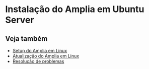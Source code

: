 ﻿# Instalação do Amplia em Ubuntu Server

<!-- link to version in English -->
<div data-alt-locales="en-us"></div>

## Veja também

* [Setup do Amplia em Linux](index.md)
* [Atualização do Amplia em Linux](update.md)
* [Resolução de problemas](troubleshoot/index.md)
